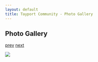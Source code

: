 ```yaml
---
layout: default
title: Tayport Community - Photo Gallery
---
```

## Photo Gallery

[prev](http://tayport.org.uk/photo/310) [next](http://tayport.org.uk/photo/312)

![ ](http://tayport.org.uk/media/311.jpg " ")

